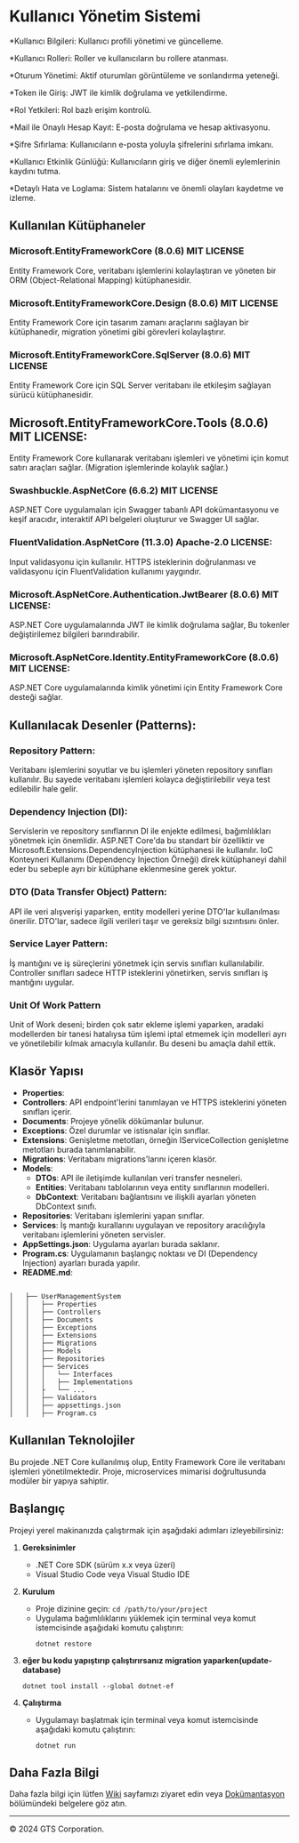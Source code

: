 ﻿# Kullanıcı Yönetim Sistemi

*Kullanıcı Bilgileri: Kullanıcı profili yönetimi ve güncelleme.

*Kullanıcı Rolleri: Roller ve kullanıcıların bu rollere atanması.

*Oturum Yönetimi: Aktif oturumları görüntüleme ve sonlandırma yeteneği.

*Token ile Giriş: JWT ile kimlik doğrulama ve yetkilendirme.

*Rol Yetkileri: Rol bazlı erişim kontrolü.

*Mail ile Onaylı Hesap Kayıt: E-posta doğrulama ve hesap aktivasyonu.

*Şifre Sıfırlama: Kullanıcıların e-posta yoluyla şifrelerini sıfırlama imkanı.

*Kullanıcı Etkinlik Günlüğü: Kullanıcıların giriş ve diğer önemli eylemlerinin kaydını tutma.

*Detaylı Hata ve Loglama: Sistem hatalarını ve önemli olayları kaydetme ve izleme.

























## Kullanılan Kütüphaneler 



### Microsoft.EntityFrameworkCore (8.0.6) MIT LICENSE
Entity Framework Core, veritabanı işlemlerini kolaylaştıran ve yöneten bir ORM (Object-Relational Mapping) kütüphanesidir.

### Microsoft.EntityFrameworkCore.Design (8.0.6) MIT LICENSE
Entity Framework Core için tasarım zamanı araçlarını sağlayan bir kütüphanedir, migration yönetimi gibi görevleri kolaylaştırır.

### Microsoft.EntityFrameworkCore.SqlServer (8.0.6) MIT LICENSE
Entity Framework Core için SQL Server veritabanı ile etkileşim sağlayan sürücü kütüphanesidir.

## Microsoft.EntityFrameworkCore.Tools (8.0.6) MIT LICENSE:
Entity Framework Core kullanarak veritabanı işlemleri ve yönetimi için komut satırı araçları sağlar. (Migration işlemlerinde kolaylık sağlar.)

### Swashbuckle.AspNetCore (6.6.2) MIT LICENSE
ASP.NET Core uygulamaları için Swagger tabanlı API dokümantasyonu ve keşif aracıdır, interaktif API belgeleri oluşturur ve Swagger UI sağlar.

### FluentValidation.AspNetCore (11.3.0) Apache-2.0 LICENSE:
Input validasyonu için kullanılır. HTTPS isteklerinin doğrulanması ve validasyonu için FluentValidation kullanımı yaygındır.

### Microsoft.AspNetCore.Authentication.JwtBearer  (8.0.6) MIT LICENSE:
ASP.NET Core uygulamalarında JWT ile kimlik doğrulama sağlar, Bu tokenler değiştirilemez bilgileri barındırabilir.

### Microsoft.AspNetCore.Identity.EntityFrameworkCore  (8.0.6) MIT LICENSE:
ASP.NET Core uygulamalarında kimlik yönetimi için Entity Framework Core desteği sağlar.











## Kullanılacak Desenler (Patterns):
### Repository Pattern:
Veritabanı işlemlerini soyutlar ve bu işlemleri yöneten repository sınıfları kullanılır. Bu sayede veritabanı işlemleri kolayca değiştirilebilir veya test edilebilir hale gelir.

### Dependency Injection (DI):
Servislerin ve repository sınıflarının DI ile enjekte edilmesi, bağımlılıkları yönetmek için önemlidir. ASP.NET Core'da bu standart bir özelliktir ve Microsoft.Extensions.DependencyInjection kütüphanesi ile kullanılır. IoC Konteyneri Kullanımı (Dependency Injection Örneği) direk kütüphaneyi dahil eder bu sebeple ayrı bir kütüphane eklenmesine gerek yoktur.

### DTO (Data Transfer Object) Pattern:
API ile veri alışverişi yaparken, entity modelleri yerine DTO'lar kullanılması önerilir. DTO'lar, sadece ilgili verileri taşır ve gereksiz bilgi sızıntısını önler.

### Service Layer Pattern:
İş mantığını ve iş süreçlerini yönetmek için servis sınıfları kullanılabilir. Controller sınıfları sadece HTTP isteklerini yönetirken, servis sınıfları iş mantığını uygular.

### Unit Of Work Pattern
Unit of Work deseni; birden çok satır ekleme işlemi yaparken, aradaki modellerden bir tanesi hatalıysa tüm işlemi iptal etmemek için modelleri ayrı ve yönetilebilir kılmak amacıyla kullanılır. Bu deseni bu amaçla dahil ettik.










## Klasör Yapısı

- **Properties**: 
- **Controllers**: API endpoint'lerini tanımlayan ve HTTPS isteklerini yöneten sınıfları içerir.
- **Documents**: Projeye yönelik dökümanlar bulunur.
- **Exceptions**: Özel durumlar ve istisnalar için sınıflar.
- **Extensions**: Genişletme metotları, örneğin IServiceCollection genişletme metotları burada tanımlanabilir.
- **Migrations**: Veritabanı migrations'larını içeren klasör.
- **Models**:
  - **DTOs**: API ile iletişimde kullanılan veri transfer nesneleri.
  - **Entities**: Veritabanı tablolarının veya entity sınıflarının modelleri.
  - **DbContext**: Veritabanı bağlantısını ve ilişkili ayarları yöneten DbContext sınıfı.
- **Repositories**: Veritabanı işlemlerini yapan sınıflar.
- **Services**: İş mantığı kurallarını uygulayan ve repository aracılığıyla veritabanı işlemlerini yöneten servisler.
- **AppSettings.json**: Uygulama ayarları burada saklanır.
- **Program.cs**: Uygulamanın başlangıç noktası ve DI (Dependency Injection) ayarları burada yapılır.
- **README.md**:

```

│   ├── UserManagementSystem
│   │   ├── Properties
│   │   ├── Controllers
│   │   ├── Documents
│   │   ├── Exceptions
│   │   ├── Extensions
│   │   ├── Migrations
│   │   ├── Models
│   │   ├── Repositories
│   │   ├── Services
│   │   │   └── Interfaces
│   │   │   ├── Implementations
│   │   ├   └── ...
│   │   ├── Validators
│   │   ├── appsettings.json
│   │   ├── Program.cs

```


























## Kullanılan Teknolojiler

Bu projede .NET Core kullanılmış olup, Entity Framework Core ile veritabanı işlemleri yönetilmektedir. Proje, microservices mimarisi doğrultusunda modüler bir yapıya sahiptir.

## Başlangıç

Projeyi yerel makinanızda çalıştırmak için aşağıdaki adımları izleyebilirsiniz:

1. **Gereksinimler**
   - .NET Core SDK (sürüm x.x veya üzeri)
   - Visual Studio Code veya Visual Studio IDE

2. **Kurulum**
   - Proje dizinine geçin: `cd /path/to/your/project`
   - Uygulama bağımlılıklarını yüklemek için terminal veya komut istemcisinde aşağıdaki komutu çalıştırın:
     ```
     dotnet restore
     ```

3. **eğer bu kodu yapıştırıp çalıştırırsanız migration yaparken(update-database)**
   
     ```
     dotnet tool install --global dotnet-ef
     ```

4. **Çalıştırma**
   - Uygulamayı başlatmak için terminal veya komut istemcisinde aşağıdaki komutu çalıştırın:
     ```
     dotnet run
     ```



## Daha Fazla Bilgi

Daha fazla bilgi için lütfen [Wiki](/wiki) sayfamızı ziyaret edin veya [Dokümantasyon](/docs) bölümündeki belgelere göz atın.

---

© 2024 GTS Corporation.
